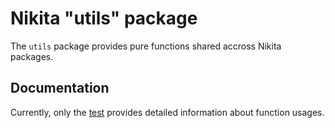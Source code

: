 
# Nikita "utils" package

The `utils` package provides pure functions shared accross Nikita packages.

## Documentation

Currently, only the [test](./test) provides detailed information about function usages.
